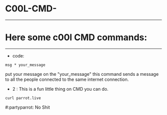 # C00L-CMD-
______
# Here some c00l CMD commands:
___
* code:
 ```
 msg * your_message
```
put your message on the "your_message" this command sends a message to all the people connected to the same internet connection.

* 2 :
   This is a fun little thing on CMD you can do.
```
curl parrot.live
```
#:partyparrot:
No Shit 
